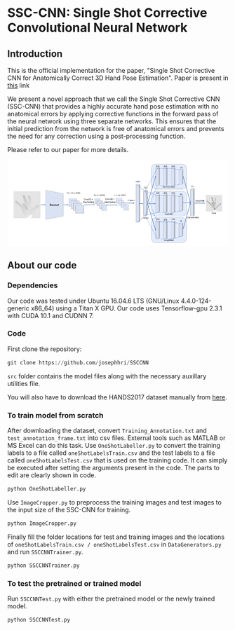# SSC-CNN: Single Shot Corrective Convolutional Neural Network

## Introduction

This is the official implementation for the paper, "Single Shot Corrective CNN for Anatomically Correct 3D Hand Pose Estimation". Paper is present in [this](https://www.frontiersin.org/articles/10.3389/frai.2022.759255/full) link

We present a novel approach that we call the Single Shot Corrective CNN (SSC-CNN) that provides a highly accurate hand pose estimation with no anatomical errors by applying corrective functions in the forward pass of the neural network using three separate networks. This ensures that the initial prediction from the network is free of anatomical errors and prevents the need for any correction using a post-processing function.

Please refer to our paper for more details.

![pipeline](images/Architecture.png)

## About our code

### Dependencies

Our code was tested under Ubuntu 16.04.6 LTS (GNU/Linux 4.4.0-124-generic x86_64) using a Titan X GPU. Our code uses Tensorflow-gpu 2.3.1 with CUDA 10.1 and CUDNN 7.

### Code

First clone the repository:
```python
git clone https://github.com/josephhri/SSCCNN
```

`src` folder contains the model files along with the necessary auxillary utilities file.

You will also have to download the HANDS2017 dataset manually from [here](https://competitions.codalab.org/competitions/17356).

### To train model from scratch
After downloading the dataset, convert `Training_Annotation.txt` and `test_annotation_frame.txt` into csv files. External tools such as MATLAB or MS Excel can do this task. Use `OneShotLabeller.py` to convert the training labels to a file called `oneShotLabelsTrain.csv` and the test labels to a file called `oneShotLabelsTest.csv` that is used on the training code. It can simply be executed after setting the arguments present in the code. The parts to edit are clearly shown in code.

```python
python OneShotLabeller.py
```

Use `ImageCropper.py` to preprocess the training images and test images to the input size of the SSC-CNN for training.

```python
python ImageCropper.py
```

Finally fill the folder locations for test and training images and the locations of `oneShotLabelsTrain.csv / oneShotLabelsTest.csv` in `DataGenerators.py` and run `SSCCNNTrainer.py`.

```python
python SSCCNNTrainer.py
```

### To test the pretrained or trained model

Run `SSCCNNTest.py` with either the pretrained model or the newly trained model.

```python
python SSCCNNTest.py
```
